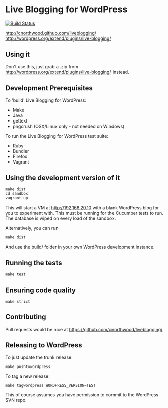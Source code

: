 Live Blogging for WordPress
===========================

[![Build Status](https://travis-ci.org/cnorthwood/liveblogging.png?branch=master)](https://travis-ci.org/cnorthwood/liveblogging)

http://cnorthwood.github.com/liveblogging/
http://wordpress.org/extend/plugins/live-blogging/

Using it
--------

Don't use this, just grab a .zip from http://wordpress.org/extend/plugins/live-blogging/ instead.

Development Prerequisites
-------------------------

To 'build' Live Blogging for WordPress:

* Make
* Java
* gettext
* pngcrush (OSX/Linux only - not needed on Windows)

To run the Live Blogging for WordPress test suite:

* Ruby
* Bundler
* Firefox
* Vagrant

Using the development version of it
-----------------------------------

    make dist
    cd sandbox
    vagrant up

This will start a VM at http://192.168.20.10 with a blank WordPress blog for you to experiment with. This
must be running for the Cucumber tests to run. The database is wiped on every load of the sandbox.

Alternatively, you can run

    make dist

And use the build/ folder in your own WordPress development instance.

Running the tests
-----------------

    make test

Ensuring code quality
---------------------

    make strict

Contributing
------------

Pull requests would be nice at https://github.com/cnorthwood/liveblogging/

Releasing to WordPress
----------------------

To just update the trunk release:

    make pushtowordpress

To tag a new release:

    make tagwordpress WORDPRESS_VERSION=TEST

This of course assumes you have permission to commit to the WordPress SVN repo.
